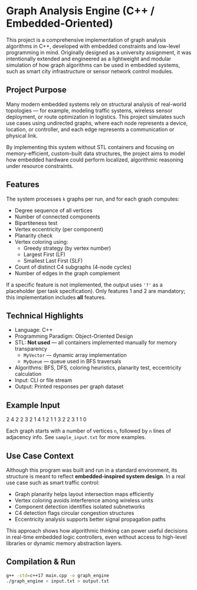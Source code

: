 # Graph Analysis Engine (C++ / Embedded-Oriented)

This project is a comprehensive implementation of graph analysis algorithms in C++, developed with embedded constraints and low-level programming in mind. Originally designed as a university assignment, it was intentionally extended and engineered as a lightweight and modular simulation of how graph algorithms can be used in embedded systems, such as smart city infrastructure or sensor network control modules.

## Project Purpose

Many modern embedded systems rely on structural analysis of real-world topologies — for example, modeling traffic systems, wireless sensor deployment, or route optimization in logistics. This project simulates such use cases using undirected graphs, where each node represents a device, location, or controller, and each edge represents a communication or physical link.

By implementing this system without STL containers and focusing on memory-efficient, custom-built data structures, the project aims to model how embedded hardware could perform localized, algorithmic reasoning under resource constraints.

## Features

The system processes `k` graphs per run, and for each graph computes:

- Degree sequence of all vertices
- Number of connected components
- Bipartiteness test
- Vertex eccentricity (per component)
- Planarity check
- Vertex coloring using:
  - Greedy strategy (by vertex number)
  - Largest First (LF)
  - Smallest Last First (SLF)
- Count of distinct C4 subgraphs (4-node cycles)
- Number of edges in the graph complement

If a specific feature is not implemented, the output uses `'?'` as a placeholder (per task specification). Only features 1 and 2 are mandatory; this implementation includes **all** features.

## Technical Highlights

- Language: C++
- Programming Paradigm: Object-Oriented Design
- STL: **Not used** — all containers implemented manually for memory transparency
  - `MyVector` — dynamic array implementation
  - `MyQueue` — queue used in BFS traversals
- Algorithms: BFS, DFS, coloring heuristics, planarity test, eccentricity calculation
- Input: CLI or file stream
- Output: Printed responses per graph dataset

## Example Input
2 4 2 2 3 2 1 4 1 2 1 1 3 2 2 3 1 1 0


Each graph starts with a number of vertices `n`, followed by `n` lines of adjacency info. See `sample_input.txt` for more examples.

## Use Case Context

Although this program was built and run in a standard environment, its structure is meant to reflect **embedded-inspired system design**. In a real use case such as smart traffic control:

- Graph planarity helps layout intersection maps efficiently
- Vertex coloring avoids interference among wireless units
- Component detection identifies isolated subnetworks
- C4 detection flags circular congestion structures
- Eccentricity analysis supports better signal propagation paths

This approach shows how algorithmic thinking can power useful decisions in real-time embedded logic controllers, even without access to high-level libraries or dynamic memory abstraction layers.

## Compilation & Run

```bash
g++ -std=c++17 main.cpp -o graph_engine
./graph_engine < input.txt > output.txt
